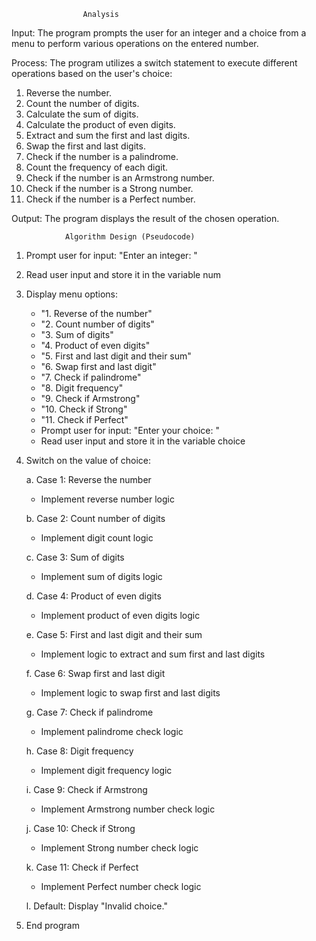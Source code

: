                     Analysis

Input:
The program prompts the user for an integer and a choice from a menu to perform various operations on the entered number.

Process:
The program utilizes a switch statement to execute different operations based on the user's choice:
1. Reverse the number.
2. Count the number of digits.
3. Calculate the sum of digits.
4. Calculate the product of even digits.
5. Extract and sum the first and last digits.
6. Swap the first and last digits.
7. Check if the number is a palindrome.
8. Count the frequency of each digit.
9. Check if the number is an Armstrong number.
10. Check if the number is a Strong number.
11. Check if the number is a Perfect number.

Output:
The program displays the result of the chosen operation.

                Algorithm Design (Pseudocode)
1. Prompt user for input: "Enter an integer: "
2. Read user input and store it in the variable num
3. Display menu options:
   - "1. Reverse of the number"
   - "2. Count number of digits"
   - "3. Sum of digits"
   - "4. Product of even digits"
   - "5. First and last digit and their sum"
   - "6. Swap first and last digit"
   - "7. Check if palindrome"
   - "8. Digit frequency"
   - "9. Check if Armstrong"
   - "10. Check if Strong"
   - "11. Check if Perfect"
   - Prompt user for input: "Enter your choice: "
   - Read user input and store it in the variable choice
4. Switch on the value of choice:

   a. Case 1: Reverse the number
      
      - Implement reverse number logic
   
   b. Case 2: Count number of digits
      
      - Implement digit count logic
   
   c. Case 3: Sum of digits
      
      - Implement sum of digits logic
   
   d. Case 4: Product of even digits
      
      - Implement product of even digits logic
   
   e. Case 5: First and last digit and their sum
      
      - Implement logic to extract and sum first and last digits
   
   f. Case 6: Swap first and last digit
      
      - Implement logic to swap first and last digits
   
   g. Case 7: Check if palindrome
      
      - Implement palindrome check logic
   
   h. Case 8: Digit frequency
      
      - Implement digit frequency logic
   
   i. Case 9: Check if Armstrong
      
      - Implement Armstrong number check logic
   
   j. Case 10: Check if Strong
      
      - Implement Strong number check logic
   
   k. Case 11: Check if Perfect
      
      - Implement Perfect number check logic
   
   l. Default: Display "Invalid choice."
6. End program
